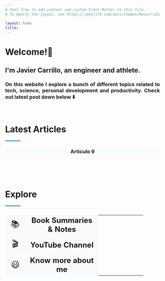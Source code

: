```yaml
---
# Feel free to add content and custom Front Matter to this file.
# To modify the layout, see https://jekyllrb.com/docs/themes/#overriding-theme-defaults

layout: home
title: 
---
```

<h1><b>Welcome!</b>👋</h1>

<h2 style="text-align: justify">I'm Javier Carrillo, an engineer and athlete.</h2>
<h3 style="text-align: justify">On this website I explore a bunch of different topics related to tech, science, personal development and productivity. Check out latest post down below ⬇️</h3>
<script async data-uid="b6b777ef50" src="https://fabulous-maker-8008.ck.page/b6b777ef50/index.js"></script>
<br>
<h1 style="text-align: justify"><b>Latest Articles</b></h1>
<hr style="width: 10%; height: 3px; background-color: #5395CE">
<header style="background-color: #F8FAFC"><h3>Articulo 9</h3></header>
<br>
<h1 style="text-align: justify"><b>Explore</b></h1>
<hr style="width: 10%; height: 3px; background-color: #5395CE">
<table style="table-layout: fixed; width: 450px">
  <caption></caption>
  <tr>
    <td rowspan="2" style="font-size: 170%; text-align: center; background-color: #F8FAFC; table-layout: fixed; width: 50px; height: 20px; border-style: hidden">📚</td>
    <td style="font-size: 150%; text-align: center; background-color: #F8FAFC; table-layout: fixed; width: 300px; height: 40px; border-style: hidden"><b>Book Summaries & Notes</b></td>
  </tr>
   <tr>
    <td style="font-size: 10%; text-align: center; background-color: #FDFDFD; table-layout: fixed; width: 50px; height: 3px; border-style: hidden"></td>
    <td style="font-size: 10%; text-align: center; background-color: #FDFDFD; table-layout: fixed; width: 300px; height: 3px; border-style: hidden"></td>
  </tr>
  <tr>
    <td style="font-size: 170%; text-align: center; background-color: #F8FAFC; table-layout: fixed; width: 50px; height: 40px; border-style: hidden">🎬</td>
    <td style="font-size: 150%; text-align: center; background-color: #F8FAFC; table-layout: fixed; width: 300px; height: 40px; border-style: hidden"><b>YouTube Channel</b></td>
  </tr>
  <tr>
    <td style="font-size: 10%; text-align: center; background-color: #FDFDFD; table-layout: fixed; width: 50px; height: 3px; border-style: hidden"></td>
    <td style="font-size: 10%; text-align: center; background-color: #FDFDFD; table-layout: fixed; width: 300px; height: 3px; border-style: hidden"></td>
  </tr>
  <tr>
    <td style="font-size: 170%; text-align: center; background-color: #F8FAFC; table-layout: fixed; width: 50px; height: 40px; border-style: hidden">😃</td>
    <td style="font-size: 150%; text-align: center; background-color: #F8FAFC; table-layout: fixed; width: 300px; height: 40px; border-style: hidden"><b>Know more about me</b></td>
  </tr>
</table>

<!--
    <header style="background-color: #F5F7F9; border-radius: 20px; padding: 10px">
    <h3 style="text-align: justify">If you are interested about me, please check out <a href="https://jcentercreation.github.io/JekyllPersonalWeb/whoIam"><b>Who I Am</b></a> and <a href="https://jcentercreation.github.io/JekyllPersonalWeb/whatIdo"><b>What I Do</b></a> to know more about my career and personal life.</h3>
    </header>
    <br>
    <header style="background-color: #EAF2FB; border-radius: 20px; padding: 10px">
    <h3 style="text-align: justify;">And if you are one of those who prefer watching a movie rather than reading a book then you will enjoy more my <a href="https://www.youtube.com/channel/UCYYS01JxUBwsVUYocGZ9lQw/featured?view_as=subscriber"><b style="color: red">Youtube</b><b> Channel</b></a>.🎬</h3>
    </header>
    <br>
-->

<!--
    <header style="background-color: #020C2B; border-radius: 20px; padding: 10px">
    <h3 style="text-align: center; color: white">Thanks for stopping by and don't forget to subscribe!!!</h3>
    </header>
    <br>
    <br>
-->

<!--
    <table align="center" bgcolor="#1E679A" style="border: none; border-radius: 20px; width: 50%"> 
        <tr style="border: none"> 
            <td width="50" style="border: none" align="center">
                <font width="50" color="#FFFFFF" face="arial, verdana, helvetica" style="border: none"> 
                    <h2><b>Don't forget to subscribe to my weekly tech newsletter 💌</b></h2>
                    <section align="center">
                        <form action="https://formspree.io/f/xoqpkyor" method="POST" align="center">
                            <label><input style="font-size: 100%; border: #FFFFFF solid;" size="25" type="text" name="_replyto" placeholder="Your mail here"></label>
                            <br>
                            <button style="font-size: 100%; padding: 10px; font-weight: 700; color: #FFFFFF; background-color: #1E679A; border-radius: 4px; border: solid;" type="submit" face="arial, verdana, helvetica">Subscribe</button>
                        </form>
                    </section>
                    </font>
            </td> 
        </tr> 
    </table>
-->